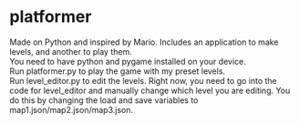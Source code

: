 # platformer
Made on Python and inspired by Mario. Includes an application to make levels, and another to play them. </br>
You need to have python and pygame installed on your device. </br>
Run platformer.py to play the game with my preset levels. </br>
Run level_editor.py to edit the levels. Right now, you need to go into the code for level_editor and manually change which level you are editing. You do this by changing the load and save variables to map1.json/map2.json/map3.json. </br>
